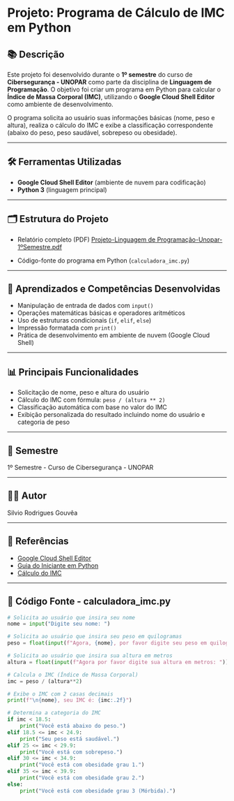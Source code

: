 # Projeto: Programa de Cálculo de IMC em Python

## 📚 Descrição
Este projeto foi desenvolvido durante o **1º semestre** do curso de **Cibersegurança - UNOPAR** como parte da disciplina de **Linguagem de Programação**. O objetivo foi criar um programa em Python para calcular o **Índice de Massa Corporal (IMC)**, utilizando o **Google Cloud Shell Editor** como ambiente de desenvolvimento.

O programa solicita ao usuário suas informações básicas (nome, peso e altura), realiza o cálculo do IMC e exibe a classificação correspondente (abaixo do peso, peso saudável, sobrepeso ou obesidade).

---

## 🛠️ Ferramentas Utilizadas
- **Google Cloud Shell Editor** (ambiente de nuvem para codificação)
- **Python 3** (linguagem principal)

---

## 🗂️ Estrutura do Projeto
- Relatório completo (PDF) [Projeto-Linguagem de Programação-Unopar-1ºSemestre.pdf](https://github.com/user-attachments/files/19130757/Projeto-Linguagem.de.Programacao-Unopar-1.Semestre.pdf)

- Código-fonte do programa em Python (`calculadora_imc.py`)

---

## 🔎 Aprendizados e Competências Desenvolvidas
- Manipulação de entrada de dados com `input()`
- Operações matemáticas básicas e operadores aritméticos
- Uso de estruturas condicionais (`if`, `elif`, `else`)
- Impressão formatada com `print()`
- Prática de desenvolvimento em ambiente de nuvem (Google Cloud Shell)

---

## 📊 Principais Funcionalidades
- Solicitação de nome, peso e altura do usuário
- Cálculo do IMC com fórmula: `peso / (altura ** 2)`
- Classificação automática com base no valor do IMC
- Exibição personalizada do resultado incluindo nome do usuário e categoria de peso

---

## 📅 Semestre
1º Semestre - Curso de Cibersegurança - UNOPAR

---

## 👨‍🎓 Autor
Silvio Rodrigues Gouvêa

---

## 🔗 Referências
- [Google Cloud Shell Editor](https://cloud.google.com/shell?hl=pt-br)
- [Guia do Iniciante em Python](https://wiki.python.org/moin/BeginnersGuide)
- [Cálculo do IMC](https://encurtador.com.br/fgizM)

---

## 📁 Código Fonte - calculadora_imc.py

```python
# Solicita ao usuário que insira seu nome
nome = input("Digite seu nome: ")

# Solicita ao usuário que insira seu peso em quilogramas
peso = float(input(f"Agora, {nome}, por favor digite seu peso em quilogramas: "))

# Solicita ao usuário que insira sua altura em metros
altura = float(input(f"Agora por favor digite sua altura em metros: "))

# Calcula o IMC (Índice de Massa Corporal)
imc = peso / (altura**2)

# Exibe o IMC com 2 casas decimais
print(f"\n{nome}, seu IMC é: {imc:.2f}")

# Determina a categoria do IMC
if imc < 18.5:
    print("Você está abaixo do peso.")
elif 18.5 <= imc < 24.9:
    print("Seu peso está saudável.")
elif 25 <= imc < 29.9:
    print("Você está com sobrepeso.")
elif 30 <= imc < 34.9:
    print("Você está com obesidade grau 1.")
elif 35 <= imc < 39.9:
    print("Você está com obesidade grau 2.")
else:
    print("Você está com obesidade grau 3 (Mórbida).")
```
